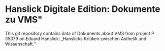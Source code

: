 # Hanslick Digitale Edition: Dokumente zu VMS"

This git repository contains data of Dokuments about VMS from project P 35379 on Eduard Hanslick: „Hanslicks Kritiken zwischen Ästhetik und Wissenschaft.“

